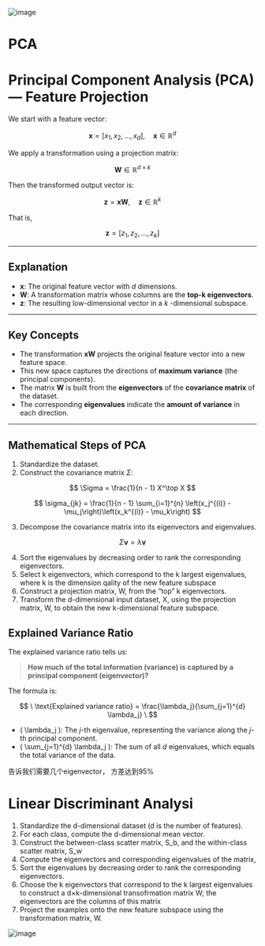 ![image](https://github.com/user-attachments/assets/14b29e8b-3731-411d-8591-c693bef9fe85)


# PCA 

#  Principal Component Analysis (PCA) — Feature Projection

We start with a feature vector:

$$
\mathbf{x} = [x_1, x_2, \dots, x_d], \quad \mathbf{x} \in \mathbb{R}^d
$$

We apply a transformation using a projection matrix:

$$
\mathbf{W} \in \mathbb{R}^{d \times k}
$$

Then the transformed output vector is:

$$
\mathbf{z} = \mathbf{x} \mathbf{W}, \quad \mathbf{z} \in \mathbb{R}^k
$$

That is,

$$
\mathbf{z} = [z_1, z_2, \dots, z_k]
$$

---

##  Explanation

- **x**: The original feature vector with $d$ dimensions.
- **W**: A transformation matrix whose columns are the **top-k eigenvectors**.
- **z**: The resulting low-dimensional vector in a $k$ -dimensional subspace.

---

##  Key Concepts

- The transformation $\mathbf{xW}$ projects the original feature vector into a new feature space.
- This new space captures the directions of **maximum variance** (the principal components).
- The matrix $\mathbf{W}$ is built from the **eigenvectors** of the **covariance matrix** of the dataset.
- The corresponding **eigenvalues** indicate the **amount of variance** in each direction.

---

##  Mathematical Steps of PCA

1. Standardize the dataset.
2. Construct the covariance matrix $\Sigma$:
   
$$
   \Sigma = \frac{1}{n - 1} X^\top X
$$


$$
\sigma_{jk} = \frac{1}{n - 1} \sum_{i=1}^{n} \left(x_j^{(i)} - \mu_j\right)\left(x_k^{(i)} - \mu_k\right) 
$$ 


3. Decompose the covariance matrix into its eigenvectors and eigenvalues.   

$$
\Sigma \mathbf{v} = \lambda \mathbf{v}
$$

4. Sort the eigenvalues by decreasing order to rank the corresponding eigenvectors.
5. Select k eigenvectors, which correspond to the k largest eigenvalues, where k is the dimension qality of the new feature subspace 
6. Construct a projection matrix, W, from the “top” k eigenvectors.
7. Transform the d-dimensional input dataset, X, using the projection matrix, W, to obtain the new k-dimensional feature subspace.

## Explained Variance Ratio

The explained variance ratio tells us:

> **How much of the total information (variance) is captured by a principal component (eigenvector)?**

The formula is:

$$
\
\text{Explained variance ratio} = \frac{\lambda_j}{\sum_{j=1}^{d} \lambda_j}
\
$$ 


- \( \lambda_j \): The *j*-th eigenvalue, representing the variance along the *j*-th principal component.
- \( \sum_{j=1}^{d} \lambda_j \): The sum of all *d* eigenvalues, which equals the total variance of the data.

告诉我们需要几个eigenvector， 方差达到95% 


 # Linear Discriminant Analysi 

 1. Standardize the d-dimensional dataset (d is the number of features).
 2. For each class, compute the d-dimensional mean vector.
 3. Construct the between-class scatter matrix, S_b, and the within-class scatter matrix, S_w
 4. Compute the eigenvectors and corresponding eigenvalues of the matrix,
 5. Sort the eigenvalues by decreasing order to rank the corresponding eigenvectors.
 6. Choose the k eigenvectors that correspond to the k largest eigenvalues to construct a d×k-dimensional transofrmation matrix W; the eigenvectors  are the columns of this matrix
 7. Project the examples onto the new feature subspace using the transformation matrix, W.


![image](https://github.com/user-attachments/assets/8db1d303-5f67-4e45-b873-99a66912d638)


